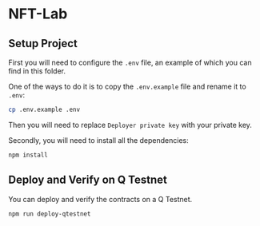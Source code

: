 # NFT-Lab

## Setup Project

First you will need to configure the `.env` file, an example of which you can find in this folder.

One of the ways to do it is to copy the `.env.example` file and rename it to `.env`:

```bash
cp .env.example .env
```

Then you will need to replace `Deployer private key` with your private key.

Secondly, you will need to install all the dependencies:
```bash
npm install
```


## Deploy and Verify on Q Testnet

You can deploy and verify the contracts on a Q Testnet.
```bash
npm run deploy-qtestnet
```
